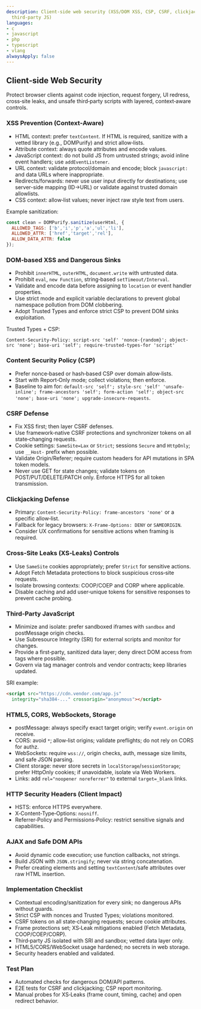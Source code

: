 ```yaml
---
description: Client-side web security (XSS/DOM XSS, CSP, CSRF, clickjacking, XS-Leaks,
  third-party JS)
languages:
- c
- javascript
- php
- typescript
- vlang
alwaysApply: false
---
```


## Client‑side Web Security

Protect browser clients against code injection, request forgery, UI redress, cross‑site leaks, and unsafe third‑party scripts with layered, context‑aware controls.

### XSS Prevention (Context‑Aware)
- HTML context: prefer `textContent`. If HTML is required, sanitize with a vetted library (e.g., DOMPurify) and strict allow‑lists.
- Attribute context: always quote attributes and encode values.
- JavaScript context: do not build JS from untrusted strings; avoid inline event handlers; use `addEventListener`.
- URL context: validate protocol/domain and encode; block `javascript:` and data URLs where inappropriate.
- Redirects/forwards: never use user input directly for destinations; use server-side mapping (ID→URL) or validate against trusted domain allowlists.
- CSS context: allow‑list values; never inject raw style text from users.

Example sanitization:
```javascript
const clean = DOMPurify.sanitize(userHtml, {
  ALLOWED_TAGS: ['b','i','p','a','ul','li'],
  ALLOWED_ATTR: ['href','target','rel'],
  ALLOW_DATA_ATTR: false
});
```

### DOM‑based XSS and Dangerous Sinks
- Prohibit `innerHTML`, `outerHTML`, `document.write` with untrusted data.
- Prohibit `eval`, `new Function`, string‑based `setTimeout/Interval`.
- Validate and encode data before assigning to `location` or event handler properties.
- Use strict mode and explicit variable declarations to prevent global namespace pollution from DOM clobbering.
- Adopt Trusted Types and enforce strict CSP to prevent DOM sinks exploitation.

Trusted Types + CSP:
```http
Content-Security-Policy: script-src 'self' 'nonce-{random}'; object-src 'none'; base-uri 'self'; require-trusted-types-for 'script'
```

### Content Security Policy (CSP)
- Prefer nonce‑based or hash‑based CSP over domain allow‑lists.
- Start with Report‑Only mode; collect violations; then enforce.
- Baseline to aim for: `default-src 'self'; style-src 'self' 'unsafe-inline'; frame-ancestors 'self'; form-action 'self'; object-src 'none'; base-uri 'none'; upgrade-insecure-requests`.

### CSRF Defense
- Fix XSS first; then layer CSRF defenses.
- Use framework‑native CSRF protections and synchronizer tokens on all state‑changing requests.
- Cookie settings: `SameSite=Lax` or `Strict`; sessions `Secure` and `HttpOnly`; use `__Host-` prefix when possible.
- Validate Origin/Referer; require custom headers for API mutations in SPA token models.
- Never use GET for state changes; validate tokens on POST/PUT/DELETE/PATCH only. Enforce HTTPS for all token transmission.

### Clickjacking Defense
- Primary: `Content-Security-Policy: frame-ancestors 'none'` or a specific allow‑list.
- Fallback for legacy browsers: `X-Frame-Options: DENY` or `SAMEORIGIN`.
- Consider UX confirmations for sensitive actions when framing is required.

### Cross‑Site Leaks (XS‑Leaks) Controls
- Use `SameSite` cookies appropriately; prefer `Strict` for sensitive actions.
- Adopt Fetch Metadata protections to block suspicious cross‑site requests.
- Isolate browsing contexts: COOP/COEP and CORP where applicable.
- Disable caching and add user‑unique tokens for sensitive responses to prevent cache probing.

### Third‑Party JavaScript
- Minimize and isolate: prefer sandboxed iframes with `sandbox` and postMessage origin checks.
- Use Subresource Integrity (SRI) for external scripts and monitor for changes.
- Provide a first‑party, sanitized data layer; deny direct DOM access from tags where possible.
- Govern via tag manager controls and vendor contracts; keep libraries updated.

SRI example:
```html
<script src="https://cdn.vendor.com/app.js"
  integrity="sha384-..." crossorigin="anonymous"></script>
```

### HTML5, CORS, WebSockets, Storage
- postMessage: always specify exact target origin; verify `event.origin` on receive.
- CORS: avoid `*`; allow‑list origins; validate preflights; do not rely on CORS for authz.
- WebSockets: require `wss://`, origin checks, auth, message size limits, and safe JSON parsing.
- Client storage: never store secrets in `localStorage`/`sessionStorage`; prefer HttpOnly cookies; if unavoidable, isolate via Web Workers.
- Links: add `rel="noopener noreferrer"` to external `target=_blank` links.

### HTTP Security Headers (Client Impact)
- HSTS: enforce HTTPS everywhere.
- X‑Content‑Type‑Options: `nosniff`.
- Referrer‑Policy and Permissions‑Policy: restrict sensitive signals and capabilities.

### AJAX and Safe DOM APIs
- Avoid dynamic code execution; use function callbacks, not strings.
- Build JSON with `JSON.stringify`; never via string concatenation.
- Prefer creating elements and setting `textContent`/safe attributes over raw HTML insertion.

### Implementation Checklist
- Contextual encoding/sanitization for every sink; no dangerous APIs without guards.
- Strict CSP with nonces and Trusted Types; violations monitored.
- CSRF tokens on all state‑changing requests; secure cookie attributes.
- Frame protections set; XS‑Leak mitigations enabled (Fetch Metadata, COOP/COEP/CORP).
- Third‑party JS isolated with SRI and sandbox; vetted data layer only.
- HTML5/CORS/WebSocket usage hardened; no secrets in web storage.
- Security headers enabled and validated.

### Test Plan
- Automated checks for dangerous DOM/API patterns.
- E2E tests for CSRF and clickjacking; CSP report monitoring.
- Manual probes for XS‑Leaks (frame count, timing, cache) and open redirect behavior.
